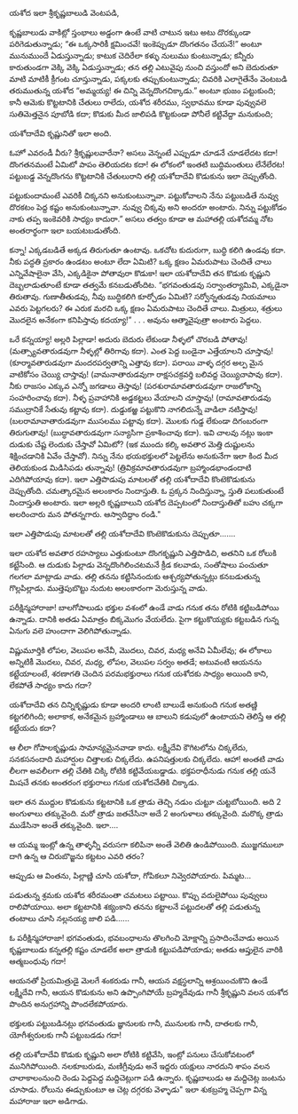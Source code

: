 ﻿యశోద ఇలా శ్రీకృష్ణబాలుడి వెంటపడి, 

కృష్ణబాలుడు వాకిట్లో స్తంభాలు అడ్డంగా ఉంటే వాటి చాటున ఇటు అటు దొరక్కుండా పరిగెడుతున్నాడు; “ఈ ఒక్కసారికీ క్షమించవే! ఇంకెప్పుడూ దొంగతనం చేయనే!” అంటూ మునుముందే ఏడుస్తున్నాడు; కాటుక చెదిరేలా కళ్ళు నులుము కుంటున్నాడు; కన్నీరు కారుతుండగా వెక్కి వెక్కి ఏడుస్తున్నాడు; తన తల్లి ఎటువైపు నుంచి వస్తుందో అని బెదురుతూ మాటి మాటికీ క్రీగంట చూస్తున్నాడు, పక్కలకు తప్పుకుంటున్నాడు; చివరికి ఎలాగైతేనేం వెంటబడి తరుముతున్న యశోద “అమ్మయ్య! ఈ చిన్ని వెన్నదొంగచిక్కాడు.” అంటూ భుజం పట్టుకుంది; కానీ ఆమెకు కొట్టటానికి చేతులు రాలేదు, యశోద శరీరము, స్వభావము కూడా పువ్వువలె సుతిమెత్తనైన పూబోడి కదా; కొడుకు మీద జాలిపడి కొట్టకుండా పోనీలే కట్టివేద్దా మనుకుంది; 

యశోదాదేవి కృష్ణునితో ఇలా అంది. 

ఓహో ఎవరండీ వీరు? శ్రీకృష్ణులవారేనా? అసలు వెన్నంటే ఎప్పుడూ చూడనే చూడలేదట కదా! దొంగతనమంటే ఏమిటో పాపం తెలియదట కదా! ఈ లోకంలో ఇంతటి బుద్ధిమంతులు లేనేలేరట!
పట్టుబడ్డ వెన్నదొంగను కొట్టటానికి చేతులురాని తల్లి యశోదాదేవి కొడుకును ఇలా దెప్పుతోంది. 

పట్టుకుందామంటే ఎవరికీ చిక్కనని అనుకుంటున్నావా. పట్టుకోవాలని నేను పట్టుబడితే నువ్వు దొరకటం పెద్ద కష్టం అనుకుంటున్నావా. నువ్వు చిక్కవు అని అందరూ అంటారు. నిన్ను పట్టుకోడం నాకు తప్ప ఇంకెవరికి సాధ్యం కాదురా.”
అసలు తత్వం కూడా ఆ మహాతల్లి యశోదమ్మ నోట అంతరార్థంగా ఇలా బయటబడుతోంది. 

కన్నా! ఎక్కడబడితే అక్కడ తిరుగుతూ ఉంటావు. ఒకచోట కుదురుగా, బుద్ధి కలిగి ఉండవు కదా. నీకు పద్ధతి ప్రకారం ఉండటం అంటూ లేదా ఏమిటి? ఒక్క క్షణం ఏమరుపాటు చెందితే చాలు ఎన్నివేషాలైనా వేసి, ఎక్కడికైనా పోతావురా కొడుకా!
ఇలా యశోదాదేవి తన కొడుకు కృష్ణుని దెబ్బలాడుతూంటే కూడా తత్వమే కనబడుతోందిట. “భగవంతుడవు సర్వాంతర్యామివి, ఎక్కడైనా తిరుతావు. గుణాతీతుడవు, నీవు బుద్ధికలిగి కూర్చోడం ఏమిటి? సర్వోన్నతుడవు నియమాలు ఎవరు పెట్టగలరు? ఈ ఎరుక మరచి ఒక్క క్షణం ఏమరుపాటు చెందితే చాలు. మిత్రులు, శత్రులు మొదలైన అనేకంగా కనిపిస్తావు కదయ్యా!” . . . అవును ఆత్మావైపుత్రా అంటారు పెద్దలు. 

ఒరే కన్నయ్యా! అల్లరి పిల్లాడా! అదురు బెదురు లేకుండా నీళ్ళలో చొరబడి పోతావు! (మత్స్యావతారుడవుగా నీళ్ళల్లో తిరిగావు కదా). ఎంత పెద్ద బండైనా ఎత్తేయాలని చూస్తావు! (కూర్మావతారుడవుగా మందరపర్వతాన్ని ఎత్తావు కదా). పరాయి వాళ్ళ దగ్గర అల్ప మైన వాటికోసం చెయ్యి చాస్తావు! (వామనాతారుడవుగా రాక్షసచక్రవర్తి బలివద్ద చెయ్యిచాపావు కదా). నీకు రాజసం ఎక్కువ ఎన్నో జగడాలు తెస్తావు! (పరశురామావతారుడవుగా రాజలోకాన్ని సంహరించావు కదా). నీళ్ళ ప్రవాహానికి అడ్డకట్టలు వేయాలని చూస్తావు! (రామావతారుడవు సముద్రానికే సేతువు కట్టావు కదా). దుడ్డుకఱ్ఱ పట్టుకొని నాగలిదున్నే వాడిలా నటిస్తావు! (బలరామావాతారుడవుగా ముసలము పట్టావు కదా). మొలకు గుడ్డ లేకుండా దిగంబరంగా తిరుగుతావు! (బుద్ధావతారుడవుగా సన్యాసిగా ప్రకాశించావు కదా). ఇవి చాలవు నట్లు ఇంకా దుడుకు చేష్ట లెందుకు చేస్తావో ఏమిటో? (ఇక ముందు కల్కి అవతార మెత్తి దుష్టులను శిక్షించడానికి ఏవేం చేస్తావో). నిన్ను నేను భయభక్తులలో పెట్టలేను అనుకునేగా ఇలా కింద మీద తెలియకుండ మిడిసిపడు తున్నావు! (త్రివిక్రమావతారుడవుగా బ్రహ్మాండభాండందాటి ఎదిగిపోయావు కదా). ఇలా ఎత్తిపొడుపు మాటలతో తల్లి యశోదాదేవి కొంటెకొడుకును దెప్పుతోంది.
చమత్కారమైన అలంకారం నిందాస్తుతి. ఓ ప్రక్కన నిందిస్తున్నా, స్తుతి పలుకుతుంటే నిందాస్తుతి అంటారు. ఇలా అల్లరి కృష్ణబాలుని యశోద దెప్పటంలో నిందాస్తుతితో బహు చక్కగా అలరించారు మన పోతన్నగారు. ఆస్వాదిద్దాం రండి." 

ఇలా ఎత్తిపొడుపు మాటలతో తల్లి యశోదాదేవి కొంటెకొడుకును దెప్పుతూ....... 

ఇలా యశోద అవతార రహస్యాలు ఎత్తుకుంటూ దొంగకృష్ణుని ఎత్తిపొడిచి,
అతనిని ఒక రోలుకి కట్టేసింది. ఆ దుడుకు పిల్లాడు వెన్నదొంగిలించటమనే క్రీడ కలవాడు, సంతోషాలు పంచుతూ గలగలా మాట్లాడు వాడు. తల్లి తనను కట్టిసినందుకు ఆశ్చర్యపోతున్నట్లు కనబడుతున్న గొల్లపిల్లాడు. ముత్తెపుబొట్టు నుదుట అలంకారంగా మెరుస్తున్న వాడు. 

పరీక్షిన్మహారాజా! బాలగోపాలుడు భక్తుల వశంలో ఉండే వాడు గనుక తను రోటికి కట్టిబడిపోయి ఉన్నాడు. దానికి అతడు ఏమాత్రం బిక్కమొగం వేయలేదు. పైగా కట్టుకొయ్యకు కట్టబడిన గున్న ఏనుగు వలె హుందాగా వెలిగిపోతున్నాడు. 

విష్ణుమూర్తికి లోపల, వెలుపల అనేవీ, మొదలు, చివర, మధ్య అనేవి ఏమీలేవు; ఈ లోకాలు అన్నిటికీ మొదలు, చివర, మధ్య, లోపల, వెలుపల సర్వం అతడే; అటువంటి ఆయనను కట్టేయాలంటే, శరణాగతి చెందిన పరమభక్తురాలు గనుక యశోదకు సాధ్యం అయింది కాని, లేకపోతే సాధ్యం కాదు గదా? 

యశోదాదేవి తన చిన్నికృష్ణుడు కూడా అందరి లాంటి బాలుడే అనుకుంది గనుక అతణ్ణి కట్టగలిగింది; అలాకాక, అనేకమైన బ్రహ్మాండాలు ఆ బాలుని కడుపులో ఉంటాయని తెలిస్తే ఆ తల్లి కట్టేయదు కదా? 

ఆ లీలా గోపాలకృష్ణుడు సామాన్యమైనవాడా కాదు. లక్ష్మీదేవి కౌగిటలోను చిక్కలేదు, సనకసనందాది మహార్షుల చిత్తాలకు చిక్కలేదు. ఉపనిషత్తులకు చిక్కలేదు. ఆహా! అంతటి వాడు లీలగా అవలీలగా తల్లి చేతికి చిక్కి రోటికి కట్టివేయబడ్డాడు.
భక్తపరాధీనుడు గనుక తల్లి యనే మిషచే తనకు అంతరంగ భక్తురాలు గనుక యశోదచేతికి చిక్కాడు. 

ఇలా తన ముద్దుల కొడుకును కట్టటానికి ఒక త్రాడు తెచ్చి నడుం చుట్టూ చుట్టబోయింది. అది 2 అంగుళాలు తక్కువైంది. మరో త్రాడు జతచేసినా అదే 2 అంగుళాలు తక్కువైంది. మరొక్క త్రాడు ముడేసినా అంతే తక్కువైంది. ఇలా.... 

ఆ యమ్మ ఇంట్లో ఉన్న తాళ్ళన్నీ వరుసగా కలిపినా అంతే వెలితి ఉండిపోయింది. ముజ్జగములూ దాగి ఉన్న ఆ చిరుబొజ్జను కట్టటం ఎవరి తరం? 

ఆప్పుడు ఆ వింతను, పిల్లాణ్ణి చూసి యశోదా, గోపికలూ నివ్వెరపోయారు. పిమ్మట... 

పడుతున్న శ్రమకు యశోద శరీరమంతా చమటలు పట్టాయి. కొప్పు వదులైపోయి పువ్వులు రాలిపోయాయి. అలా కట్టటానికి శక్యంకాని తనను కట్టాలనే పట్టుదలతో తల్లి పడుతున్న తంటాలు చూసి నల్లనయ్య జాలి పడి...... 

ఓ పరీక్షిన్మహారాజా! భగవంతుడు, భవబంధాలను తొలగించి మోక్షాన్ని ప్రసాదించేవాడు అయిన కృష్ణబాలుడు కన్నతల్లి కష్టం చూడలేక అలా త్రాడుకి కట్టుపడిపోయాడు; అతడు ఆప్తులైన వారికి ఆత్మబంధువు గదా! 

ఆయనతో ప్రియమిత్రుడై మెలగే శంకరుడు గానీ, ఆయన వక్షస్థలాన్ని ఆశ్రయించుకొని ఉండే లక్ష్మీదేవి గానీ, ఆయన కొడుకును అని ఉప్పొంగిపోయే బ్రహ్మదేవుడు గానీ శ్రీకృష్ణుని వలన యశోద పొందిన అనుగ్రహాన్ని పొందలేకపోయారు. 

భక్తులకు పట్టుబడినట్లు భగవంతుడు జ్ఞానులకు గానీ, మునులకు గానీ, దాతలకు గానీ, యోగీశ్వరులకు గానీ పట్టుబడడు గదా! 

తల్లి యశోదాదేవి కొడుకు కృష్ణుని అలా రోటికి కట్టివేసి, ఇంట్లో పనులు చేసుకోవటంలో మునిగిపోయింది. నలకూబరుడు, మణిగ్రీవుడు అనే ఇద్దరు యక్షులు నారదుని శాపం వలన చాలాకాలంనుంచి రెండు పెద్దపెద్ద మద్దిచెట్లుగా పడి ఉన్నారు. కృష్ణబాలుడు ఆ మద్దిచెట్ల జంటను చూసాడు. రోలును ఈడ్చుకుంటూ ఆ చెట్ల దగ్గరకు వెళ్ళాడు" ఇలా శుకబ్రహ్మ చెప్పగా విన్న మహారాజు ఇలా అడిగాడు. 


